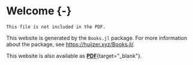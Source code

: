 # Welcome {-}

```{=comment}
This file is not included in the PDF.
```

This website is generated by the `Books.jl` package.
For more information about the package, see <https://huijzer.xyz/Books.jl/>.

This website is also available as [**PDF**](/keynotes.pdf){target="_blank"}.
